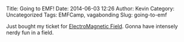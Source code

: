 Title: Going to EMF!
Date: 2014-06-03 12:26
Author: Kevin
Category: Uncategorized
Tags: EMFCamp, vagabonding
Slug: going-to-emf

Just bought my ticket for [ElectroMagnetic
Field](https://www.emfcamp.org/). Gonna have intensely nerdy fun in a
field.
